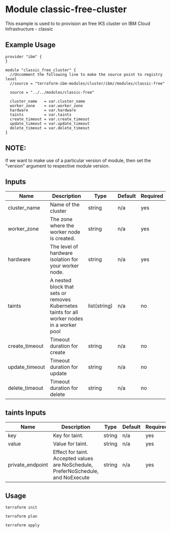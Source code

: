 # Module classic-free-cluster

This example is used to to provision an free IKS cluster on IBM Cloud Infrastructure - classic

## Example Usage
```
provider "ibm" {
}

module "classic_free_cluster" {
  //Uncomment the following line to make the source point to registry level
  //source = "terraform-ibm-modules/cluster/ibm//modules/classic-free"

  source = "../../modules/classic-free"

  cluster_name   = var.cluster_name
  worker_zone    = var.worker_zone
  hardware       = var.hardware
  taints         = var.taints
  create_timeout = var.create_timeout
  update_timeout = var.update_timeout
  delete_timeout = var.delete_timeout
}
```
## NOTE:
If we want to make use of a particular version of module, then set the "version" argument to respective module version.


<!-- BEGINNING OF PRE-COMMIT-TERRAFORM DOCS HOOK -->
## Inputs

| Name                              | Description                                           | Type   | Default | Required |
|-----------------------------------|-------------------------------------------------------|--------|---------|----------|
| cluster\_name                     | Name of the cluster                                   | string | n/a     | yes      |
| worker\_zone                      | The zone where the worker node is created.            | string | n/a     | yes      |
| hardware                          | The level of hardware isolation for your worker node. | string | n/a     | yes      |
| taints                            |A nested block that sets or removes Kubernetes taints for all worker nodes in a worker pool|list(string)| n/a  | no  |
| create_timeout                    | Timeout duration for create                           | string | n/a     | no       |
| update_timeout                    | Timeout duration for update                           | string | n/a     | no       |
| delete_timeout                    | Timeout duration for delete                           | string | n/a     | no       |

<!-- END OF PRE-COMMIT-TERRAFORM DOCS HOOK -->

## taints Inputs

| Name                | Description                                           | Type   | Default | Required |
|---------------------|-------------------------------------------------------|--------|---------|----------|
|  key                | Key for taint.                                        | string | n/a     | yes      |
|  value              | Value for taint.                                      | string | n/a     | yes      |
|  private_endpoint   | Effect for taint. Accepted values are NoSchedule, PreferNoSchedule, and NoExecute| string   | n/a     | yes       |


## Usage
```
terraform init

terraform plan

terraform apply
```
